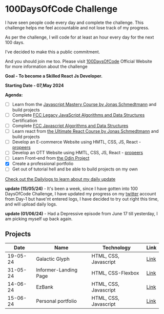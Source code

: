 # 100DaysOfCode Challenge

I have seen people code every day and complete the challenge. This challenge helps me feel accountable and not lose track of my progress.

As per the challenge, I will code for at least an hour every day for the next 100 days.

I’ve decided to make this a public commitment.

And you should join me too. Please visit [100DaysOfCode](https://www.100daysofcode.com/) Official Website for more information about the challenge

**Goal - To become a Skilled React Js Developer.**

**Starting Date - 07,May 2024**

**Agenda:**

- [ ] Learn from the [Javascript Mastery Course by Jonas Schmedtmann](https://www.udemy.com/course/the-complete-javascript-course/) and build projects
- [ ] Complete [FCC Legacy JavaScript Algorithms and Data Structures](https://www.freecodecamp.org/learn/javascript-algorithms-and-data-structures) Certification
- [ ] Complete [FCC Javascript Algorithms and Data Structures](https://www.freecodecamp.org/learn/javascript-algorithms-and-data-structures-v8/)
- [ ] Learn react from [the Ultimate React Course by Jonas Schmedtmann](https://www.udemy.com/course/the-ultimate-react-course/) and build projects
- [ ] Develop an E-commerce Website using HMTL, CSS, JS, React - [propeers](https://www.propeers.in/roadmaps/657dafb34f74377fd1ac07b0)
- [ ] Develop an OTT Website using HMTL, CSS, JS, React - [propeers](https://www.propeers.in/roadmaps/657dafb34f74377fd1ac07b0)
- [ ] Learn Front-end from [the Odin Project](https://www.theodinproject.com/)
- [x] Create a professional portfolio
- [ ] Get out of tutorial hell and be able to build projects on my own

[Check out the Dailylogs to learn about my daily update](https://github.com/suchi-291/100-days-of-code/blob/6963f4c1a5a7892e88c73e34f9ca93b3fc6015cf/log.md)

**update (15/05/24)** - It's been a week, since I have gotten into 100 DaysOfCode Challenge, I have updated my progress on my [twitter](https://twitter.com/RaoSuchitha) account from Day-1 but have'nt entered logs, I have decided to try out right this time, and will upload daily logs.

**update (01/06/24)** - Had a Depressive episode from June 17 till yesterday, I am picking myself up back again.

## Projects

| Date     | Name                  | Technology            | Link                                                        |
| -------- | --------------------- | --------------------- | ----------------------------------------------------------- |
| 19-05-24 | Galactic Glyph        | HTML, CSS, Javascript | [Link](https://suchi-291.github.io/GalacticGlyph/)          |
| 31-05-24 | Informer-Landing Page | HTML, CSS-Flexbox     | [Link](https://suchi-291.github.io/Informer/)               |
| 14-06-24 | EzBank                | HTML, CSS, Javascript | [Link](https://suchi-291.github.io/minimalist-banking-app/) |
| 15-06-24 | Personal portfolio    | HTML, CSS, Javascript | [Link](https://suchidevfolio.netlify.app)                   |
